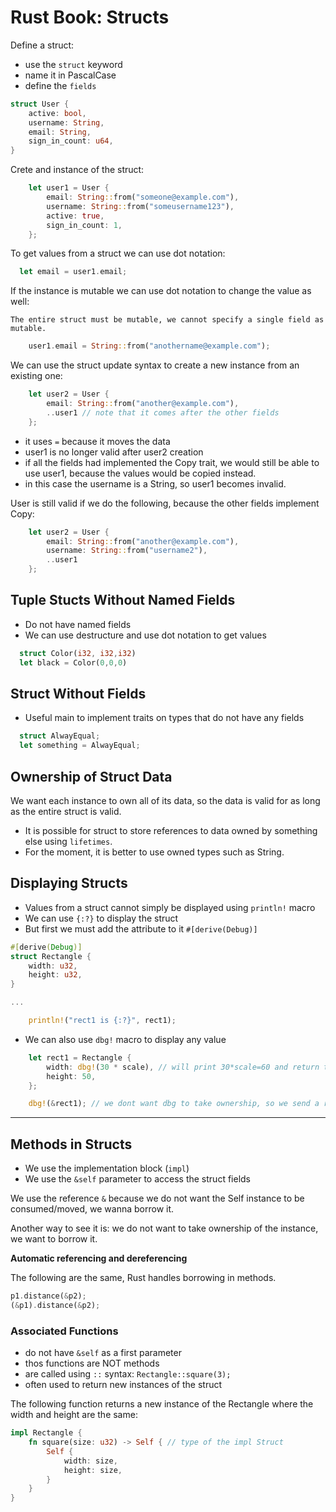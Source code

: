 # Rust Book: Structs

Define a struct:
- use the `struct` keyword
- name it in PascalCase
- define the `fields`

```rust
struct User {
    active: bool,
    username: String,
    email: String,
    sign_in_count: u64,
}
```

Crete and instance of the struct:

```rust
    let user1 = User {
        email: String::from("someone@example.com"),
        username: String::from("someusername123"),
        active: true,
        sign_in_count: 1,
    };
```

To get values from a struct we can use dot notation:
  
  ```rust
    let email = user1.email;
  ```

If the instance is mutable we can use dot notation to change the value as well:

`The entire struct must be mutable, we cannot specify a single field as mutable.`

```rust
    user1.email = String::from("anothername@example.com");
```

We can use the struct update syntax to create a new instance from an existing one:

```rust
    let user2 = User {
        email: String::from("another@example.com"),
        ..user1 // note that it comes after the other fields
    };
```

- it uses `=` because it moves the data
- user1 is no longer valid after user2 creation
- if all the fields had implemented the Copy trait, we would still be able to use user1, because the values would be copied instead.
- in this case the username is a String, so user1 becomes invalid.

User is still valid if we do the following, because the other fields implement Copy:

```rust
    let user2 = User {
        email: String::from("another@example.com"),
        username: String::from("username2"),
        ..user1
    };
```



## Tuple Stucts Without Named Fields

- Do not have named fields
- We can use destructure and use dot notation to get values

```rust
  struct Color(i32, i32,i32)
  let black = Color(0,0,0)
```


## Struct Without Fields

- Useful main to implement traits on types that do not have any fields

```rust
  struct AlwayEqual;
  let something = AlwayEqual;
```

## Ownership of Struct Data

We want each instance to own all of its data, so the data is valid for as long as the entire struct is valid.

- It is possible for struct to store references to data owned by something else using `lifetimes`.
- For the moment, it is better to use owned types such as String.


## Displaying Structs

- Values from a struct cannot simply be displayed using `println!` macro
- We can use `{:?}` to display the struct
- But first we must add the attribute to it `#[derive(Debug)]`

```rust
#[derive(Debug)]
struct Rectangle {
    width: u32,
    height: u32,
}

...

    println!("rect1 is {:?}", rect1);
```

- We can also use `dbg!` macro to display any value

```rust
    let rect1 = Rectangle {
        width: dbg!(30 * scale), // will print 30*scale=60 and return the same value
        height: 50,
    };

    dbg!(&rect1); // we dont want dbg to take ownership, so we send a reference
```

----

## Methods in Structs

- We use the implementation block (`impl`)
- We use the `&self` parameter to access the struct fields

We use the reference `&` because we do not want the Self instance to be consumed/moved, we wanna borrow it.

Another way to see it is: we do not want to take ownership of the instance, we want to borrow it.

**Automatic referencing and dereferencing**

The following are the same, Rust handles borrowing in methods.
```rust
p1.distance(&p2);
(&p1).distance(&p2);
```


### Associated Functions

- do not have `&self` as a first parameter
- thos functions are NOT methods
- are called using `::` syntax: `Rectangle::square(3);`
- often used to return new instances of the struct


The following function returns a new instance of the Rectangle where the width and height are the same:

```rust
impl Rectangle {
    fn square(size: u32) -> Self { // type of the impl Struct
        Self {
            width: size,
            height: size,
        }
    }
}
```
